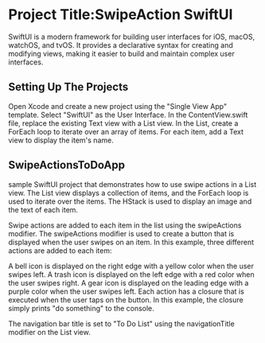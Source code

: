 
# Project Title:SwipeAction SwiftUI

SwiftUI is a modern framework for building user interfaces for iOS, macOS, watchOS, and tvOS. It provides a declarative syntax for creating and modifying views, making it easier to build and maintain complex user interfaces.


## Setting Up The Projects

Open Xcode and create a new project using the "Single View App" template.
Select "SwiftUI" as the User Interface.
In the ContentView.swift file, replace the existing Text view with a List view.
In the List, create a ForEach loop to iterate over an array of items.
For each item, add a Text view to display the item's name.

## SwipeActionsToDoApp
sample SwiftUI project that demonstrates how to use swipe actions in a List view. The List view displays a collection of items, and the ForEach loop is used to iterate over the items. The HStack is used to display an image and the text of each item.

Swipe actions are added to each item in the list using the swipeActions modifier. The swipeActions modifier is used to create a button that is displayed when the user swipes on an item. In this example, three different actions are added to each item:

A bell icon is displayed on the right edge with a yellow color when the user swipes left.
A trash icon is displayed on the left edge with a red color when the user swipes right.
A gear icon is displayed on the leading edge with a purple color when the user swipes left.
Each action has a closure that is executed when the user taps on the button. In this example, the closure simply prints "do something" to the console.

The navigation bar title is set to "To Do List" using the navigationTitle modifier on the List view.
